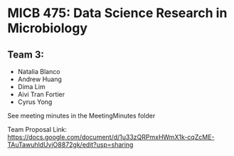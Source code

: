 # MICB 475: Data Science Research in Microbiology
## **Team 3:** 
* Natalia Blanco
* Andrew Huang
* Dima Lim
* Aivi Tran Fortier
* Cyrus Yong

See meeting minutes in the MeetingMinutes folder

Team Proposal Link:
https://docs.google.com/document/d/1u33zQRPmxHWmX1k-cqZcME-TAuTawuhldUvjO8872gk/edit?usp=sharing
